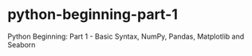 # python-beginning-part-1
Python Beginning: Part 1 - Basic Syntax, NumPy, Pandas, Matplotlib and Seaborn
